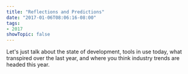 ```yaml
---
title: "Reflections and Predictions"
date: "2017-01-06T08:06:16-08:00"
tags:
- 2017
showTopic: false
---
```


Let's just talk about the state of development, tools in use today, what transpired over the last year, and where you think industry trends are headed this year.
